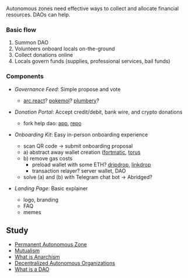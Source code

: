 Autonomous zones need effective ways to collect and allocate financial resources. DAOs can help. 

### Basic flow

1. Summon DAO
2. Volunteers onboard locals on-the-ground
3. Collect donations online
4. Locals govern funds (supplies, professional services, bail funds)

### Components

- *Governance Feed*: Simple propose and vote
  - [arc.react](https://github.com/daostack/arc.react)? [pokemol](https://github.com/odyssy-automaton/moloch-pokemol)? [plumbery](https://github.com/aragon/plumbery)?

- *Donation Portal*: Accept credit/debit, bank wire, and crypto donations
  - fork help dao: [app](https://app.helpdao.org/squad/5ebaea25da66150012012ec2), [repo](https://github.com/helpdao/donation-portal)

- *Onboarding Kit*: Easy in-person onboarding experience
  - scan QR code -> submit onboarding proposal
  - a) abstract away wallet creation ([fortmatic](https://fortmatic.com/), [torus](https://tor.us/index.html)
  - b) remove gas costs 
    - preload wallet with some ETH? [dripdrop](https://github.com/lexDAO/dripDrop), [linkdrop](https://linkdrop.io/)
    - transaction relayer? server wallet, DAO
  - solve (a) and (b) with Telegram chat bot -> Abridged?

- *Landing Page*: Basic explainer
  - logo, branding
  - FAQ
  - memes

## Study

- [Permanent Autonomous Zone](https://en.wikipedia.org/wiki/Permanent_autonomous_zone)
- [Mutualism](https://en.wikipedia.org/wiki/Mutualism_(economic_theory))
- [What is Anarchism](https://www.youtube.com/watch?v=ZzEl5RIMp7M&list=PLCcemL_x8RtdtFuib1Wl6VwyuYOEDb5Wv&index=1)
- [Decentralized Autonomous Organizations](https://youtu.be/zT-I42V0oik)
- [What is a DAO](https://hackernoon.com/what-is-a-dao-c7e84aa1bd69)
